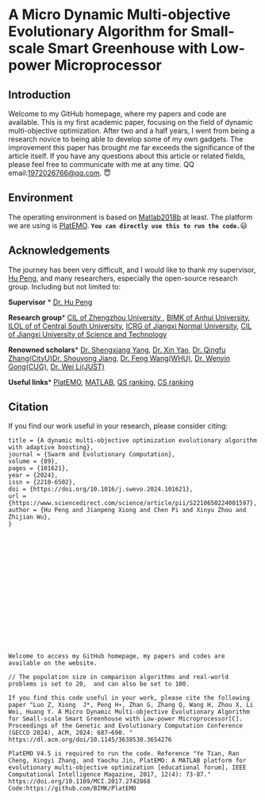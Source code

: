 A Micro Dynamic Multi-objective Evolutionary Algorithm for Small-scale Smart Greenhouse with Low-power Microprocessor
======
Introduction
-------
Welcome to my GitHub homepage, where my papers and code are available. 
This is my first academic paper, focusing on the field of dynamic multi-objective optimization. After two and a half years, I went from being a research novice to being able to develop some of my own gadgets. 
The improvement this paper has brought me far exceeds the significance of the article itself.
If you have any questions about this article or related fields, please feel free to communicate with me at any time. QQ email:1972026766@qq.com. 😇

Environment
---
The operating environment is based on [Matlab2018b](https://www.mathworks.com/) at least. 
The platform we are using is [PlatEMO](https://github.com/BIMK/PlatEMO). __`You can directly use this to run the code.`__😃

Acknowledgements
---
The journey has been very difficult, and I would like to thank my supervisor, [Hu Peng](https://whuph.github.io/index.html), and many researchers, especially the open-source research group.
Including but not limited to:

 __Supervisor__ *  [Dr. Hu Peng](https://whuph.github.io/index.html)
 
 __Research group__*  [CIL of Zhengzhou University ](https://www5.zzu.edu.cn/cilab/index.htm), [BIMK of Anhui University](https://github.com/BIMK), [ILOL of of Central South University](https://intleo.csu.edu.cn/index.html), [ICRG of Jiangxi Normal University](https://xyzhoujx.github.io/index.html#/), [CIL of Jiangxi University of Science and Technology](https://cilab.jxust.edu.cn/index.htm)
 
 __Renowned scholars__*  [Dr. Shengxiang Yang](https://www.tech.dmu.ac.uk/%7Esyang/index.html), [Dr. Xin Yao](https://cse.sustech.edu.cn/faculty/~xiny/), [Dr. Qingfu Zhang(CityU)](https://www.cs.cityu.edu.hk/~qzhan7/index.html)[Dr. Shouyong Jiang](https://chang88ye.github.io/homepage/), [Dr. Feng Wang(WHU)](https://fengwangwhu.github.io/), [Dr. Wenyin Gong(CUG)](https://wewnyin.github.io/wenyingong/chs.htm), [Dr. Wei Li(JUST)](https://weilijxust.github.io/)
 
 __Useful links__*  [PlatEMO](https://github.com/BIMK/PlatEMO), [MATLAB](https://www.mathworks.com/products/matlab.html), [QS ranking](https://www.qschina.cn/), [CS ranking](https://csrankings.org/)
 
Citation
-----
If you find our work useful in your research, please consider citing:
```@article{PENG2024101621,
title = {A dynamic multi-objective optimization evolutionary algorithm with adaptive boosting},
journal = {Swarm and Evolutionary Computation},
volume = {89},
pages = {101621},
year = {2024},
issn = {2210-6502},
doi = {https://doi.org/10.1016/j.swevo.2024.101621},
url = {https://www.sciencedirect.com/science/article/pii/S2210650224001597},
author = {Hu Peng and Jianpeng Xiong and Chen Pi and Xinyu Zhou and Zhijian Wu},
}


















Welcome to access my GitHub homepage, my papers and codes are available on the website. 

// The population size in comparison algorithms and real-world problems is set to 20,  and can also be set to 100.

If you find this code useful in your work, please cite the following paper "Luo Z, Xiong  J*, Peng H∗, Zhan G, Zhang Q, Wang H, Zhou X, Li Wei, Huang Y. A Micro Dynamic Multi-objective Evolutionary Algorithm for Small-scale Smart Greenhouse with Low-power Microprocessor[C]. Proceedings of the Genetic and Evolutionary Computation Conference (GECCO 2024), ACM, 2024: 687–690. "
https://dl.acm.org/doi/10.1145/3638530.3654276

PlatEMO V4.5 is required to run the code. Reference "Ye Tian, Ran Cheng, Xingyi Zhang, and Yaochu Jin, PlatEMO: A MATLAB platform for evolutionary multi-objective optimization [educational forum], IEEE Computational Intelligence Magazine, 2017, 12(4): 73-87."  https://doi.org/10.1109/MCI.2017.2742868  Code:https://github.com/BIMK/PlatEMO
